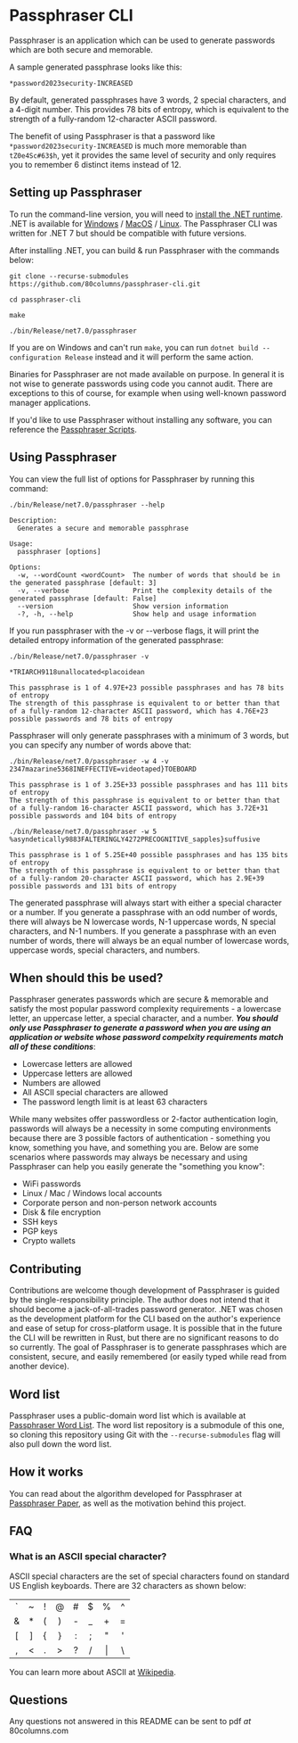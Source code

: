 # Passphraser CLI
Passphraser is an application which can be used to generate passwords which are both secure and memorable.

A sample generated passphrase looks like this:

```
*password2023security-INCREASED
```

By default, generated passphrases have 3 words, 2 special characters, and a 4-digit number. This provides 78 bits of entropy, which is equivalent to the strength of a fully-random 12-character ASCII password.

The benefit of using Passphraser is that a password like `*password2023security-INCREASED` is much more memorable than `tZ0e4Sc#63$h`, yet it provides the same level of security and only requires you to remember 6 distinct items instead of 12.

## Setting up Passphraser
To run the command-line version, you will need to [install the .NET runtime](https://learn.microsoft.com/en-us/dotnet/core/install/). .NET is available for [Windows](https://learn.microsoft.com/en-us/dotnet/core/install/windows?tabs=net70) / [MacOS](https://learn.microsoft.com/en-us/dotnet/core/install/macos) / [Linux](https://learn.microsoft.com/en-us/dotnet/core/install/linux). The Passphraser CLI was written for .NET 7 but should be compatible with future versions.

After installing .NET, you can build & run Passphraser with the commands below:

```
git clone --recurse-submodules https://github.com/80columns/passphraser-cli.git

cd passphraser-cli

make

./bin/Release/net7.0/passphraser
```

If you are on Windows and can't run `make`, you can run `dotnet build --configuration Release` instead and it will perform the same action.

Binaries for Passphraser are not made available on purpose. In general it is not wise to generate passwords using code you cannot audit. There are exceptions to this of course, for example when using well-known password manager applications.

If you'd like to use Passphraser without installing any software, you can reference the [Passphraser Scripts](https://github.com/80columns/passphraser-scripts).

## Using Passphraser
You can view the full list of options for Passphraser by running this command:

```
./bin/Release/net7.0/passphraser --help

Description:
  Generates a secure and memorable passphrase

Usage:
  passphraser [options]

Options:
  -w, --wordCount <wordCount>  The number of words that should be in the generated passphrase [default: 3]
  -v, --verbose                Print the complexity details of the generated passphrase [default: False]
  --version                    Show version information
  -?, -h, --help               Show help and usage information
```

If you run passphraser with the -v or --verbose flags, it will print the detailed entropy information of the generated passphrase:

```
./bin/Release/net7.0/passphraser -v

*TRIARCH9118unallocated<placoidean

This passphrase is 1 of 4.97E+23 possible passphrases and has 78 bits of entropy
The strength of this passphrase is equivalent to or better than that of a fully-random 12-character ASCII password, which has 4.76E+23 possible passwords and 78 bits of entropy
```

Passphraser will only generate passphrases with a minimum of 3 words, but you can specify any number of words above that:

```
./bin/Release/net7.0/passphraser -w 4 -v
2347mazarine5368INEFFECTIVE=videotaped}TOEBOARD

This passphrase is 1 of 3.25E+33 possible passphrases and has 111 bits of entropy
The strength of this passphrase is equivalent to or better than that of a fully-random 16-character ASCII password, which has 3.72E+31 possible passwords and 104 bits of entropy

./bin/Release/net7.0/passphraser -w 5
%asyndetically9883FALTERINGLY4272PRECOGNITIVE_sapples}suffusive

This passphrase is 1 of 5.25E+40 possible passphrases and has 135 bits of entropy
The strength of this passphrase is equivalent to or better than that of a fully-random 20-character ASCII password, which has 2.9E+39 possible passwords and 131 bits of entropy
```

The generated passphrase will always start with either a special character or a number. If you generate a passphrase with an odd number of words, there will always be N lowercase words, N-1 uppercase words, N special characters, and N-1 numbers. If you generate a passphrase with an even number of words, there will always be an equal number of lowercase words, uppercase words, special characters, and numbers.

## When should this be used?
Passphraser generates passwords which are secure & memorable and satisfy the most popular password complexity requirements - a lowercase letter, an uppercase letter, a special character, and a number. ***You should only use Passphraser to generate a password when you are using an application or website whose password compelxity requirements match all of these conditions***:

* Lowercase letters are allowed
* Uppercase letters are allowed
* Numbers are allowed
* All ASCII special characters are allowed
* The password length limit is at least 63 characters

While many websites offer passwordless or 2-factor authentication login, passwords will always be a necessity in some computing environments because there are 3 possible factors of authentication - something you know, something you have, and something you are. Below are some scenarios where passwords may always be necessary and using Passphraser can help you easily generate the "something you know":

* WiFi passwords
* Linux / Mac / Windows local accounts
* Corporate person and non-person network accounts
* Disk & file encryption
* SSH keys
* PGP keys
* Crypto wallets

## Contributing
Contributions are welcome though development of Passphraser is guided by the single-responsibility principle. The author does not intend that it should become a jack-of-all-trades password generator. .NET was chosen as the development platform for the CLI based on the author's experience and ease of setup for cross-platform usage. It is possible that in the future the CLI will be rewritten in Rust, but there are no significant reasons to do so currently. The goal of Passphraser is to generate passphrases which are consistent, secure, and easily remembered (or easily typed while read from another device).

## Word list
Passphraser uses a public-domain word list which is available at [Passphraser Word List](https://github.com/80columns/passphraser-wordlist). The word list repository is a submodule of this one, so cloning this repository using Git with the `--recurse-submodules` flag will also pull down the word list.

## How it works
You can read about the algorithm developed for Passphraser at [Passphraser Paper](https://github.com/80columns/passphraser-paper), as well as the motivation behind this project.

## FAQ

### What is an ASCII special character?
ASCII special characters are the set of special characters found on standard US English keyboards. There are 32 characters as shown below:

|     |     |     |     |     |     |     |     |
| :-: | :-: | :-: | :-: | :-: | :-: | :-: | :-: |
|  `  |  ~  |  !  |  @  |  #  |  $  |  %  |  ^  |
|  &  |  *  |  (  |  )  |  -  |  _  |  +  |  =  |
|  [  |  ]  |  {  |  }  |  :  |  ;  |  "  |  '  |
|  ,  |  <  |  .  |  >  |  ?  |  /  |  \|  |  \  |

You can learn more about ASCII at [Wikipedia](https://simple.wikipedia.org/wiki/ASCII).

## Questions
Any questions not answered in this README can be sent to pdf _at_ 80columns.com

